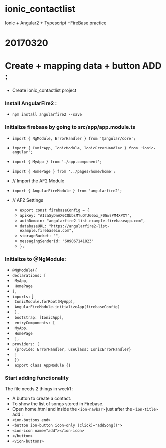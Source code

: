# ionic_contactlist
Ionic + Angular2 + Typescript +FireBase practice
# 20170320
# Create + mapping data + button ADD :
* Create ionic_contactlist project
### Install AngularFire2 :
* `npm install angularfire2 --save`
### Initialize firebase by going to src/app/app.module.ts
* `import { NgModule, ErrorHandler } from '@angular/core';`
* `import { IonicApp, IonicModule, IonicErrorHandler } from 'ionic-angular';`
* `import { MyApp } from './app.component';`
* `import { HomePage } from '../pages/home/home';`
* // Import the AF2 Module
* `import { AngularFireModule } from 'angularfire2';`
 
* // AF2 Settings
   * `export const firebaseConfig = {`
    * `apiKey: "AIzaSyDnAX0CQbbsMYuOTJ66ox_F0GwzPM4XPXY",`
    * `authDomain: "angularfire2-list-example.firebaseapp.com",`
    * `databaseURL: "https://angularfire2-list-example.firebaseio.com",`
    * `storageBucket: "",`
    * `messagingSenderId: "609067141823"`
    * `};`
 ### Initialize to @NgModule:
* `@NgModule({`
* `declarations: [`
*  ` MyApp,`
*   ` HomePage`
* `],`
* `imports:` [
*  ` IonicModule.forRoot(MyApp),`
*  ` AngularFireModule.initializeApp(firebaseConfig)`
* ` ],`
* ` bootstrap: [IonicApp],`
* ` entryComponents: [`
*  ` MyApp,`
*  ` HomePage`
* ` ],`
* `providers: [`
*  ` {provide: ErrorHandler, useClass: IonicErrorHandler}`
* ` ]`
* ` })`
* ` export class AppModule {}`
 ### Start adding functionality
 The file needs 2 things in week1 :
* A button to create a contact.
* To show the list of songs stored in Firebase.
* Open home.html and inside the `<ion-navbar>` just after the `<ion-title>` add :
* `<ion-buttons end>`
*  `<button ion-button icon-only (click)="addSong()">`
*    `<ion-icon name="add"></ion-icon>`
*  `</button>`
* `</ion-buttons>`
